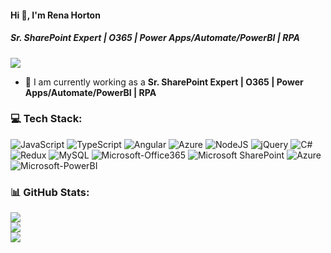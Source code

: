 #### Hi 👋, I'm Rena Horton
##### **Sr. SharePoint Expert | O365 | Power Apps/Automate/PowerBI | RPA**

[![](https://visitcount.itsvg.in/api?id=renahorton218&icon=0&color=0)](https://visitcount.itsvg.in)

- 🔭 I am currently working as a **Sr. SharePoint Expert | O365 | Power Apps/Automate/PowerBI | RPA**

### 💻 Tech Stack:
![JavaScript](https://img.shields.io/badge/javascript-%23323330.svg?style=flat&logo=javascript&logoColor=%23F7DF1E) ![TypeScript](https://img.shields.io/badge/typescript-%23007ACC.svg?style=flat&logo=typescript&logoColor=white) ![Angular](https://img.shields.io/badge/angular-%23DD0031.svg?style=flat&logo=angular&logoColor=white) ![Azure](https://img.shields.io/badge/azure-%230072C6.svg?style=flat&logo=azure-devops&logoColor=white) ![NodeJS](https://img.shields.io/badge/node.js-6DA55F?style=flat&logo=node.js&logoColor=white) ![jQuery](https://img.shields.io/badge/jquery-%230769AD.svg?style=flat&logo=jquery&logoColor=white) ![C#](https://img.shields.io/badge/c%23-%23239120.svg?style=flat&logo=c-sharp&logoColor=white) ![Redux](https://img.shields.io/badge/redux-%23593d88.svg?style=flat&logo=redux&logoColor=white) ![MySQL](https://img.shields.io/badge/mysql-%2300f.svg?style=flat&logo=mysql&logoColor=white) ![Microsoft-Office365](https://img.shields.io/badge/Microsoft-Office365-2962FF?style=flat&logo=Microsoft-Office365&logoColor=white) ![Microsoft SharePoint ](https://img.shields.io/badge/Microsoft_SharePoint-0078D4?style=flat&logo=microsoft-sharepoint&logoColor=white) ![Azure](https://img.shields.io/badge/azure-%230072C6.svg?style=flat&logo=microsoftazure&logoColor=white) ![Microsoft-PowerBI](https://img.shields.io/badge/Microsoft-PowerBI-1476FE?style=flat&logo=Microsoft-PowerBI&logoColor=white)

### 📊 GitHub Stats:
![](https://github-readme-stats.vercel.app/api?username=renahorton218&theme=radical&hide_border=false&include_all_commits=false&count_private=false)<br/>
![](https://github-readme-streak-stats.herokuapp.com/?user=renahorton218&theme=radical&hide_border=false)<br/>
![](https://github-readme-stats.vercel.app/api/top-langs/?username=renahorton218&theme=radical&hide_border=false&include_all_commits=false&count_private=false&layout=compact)

